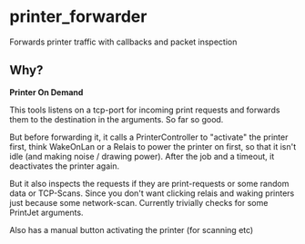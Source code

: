 # printer_forwarder
Forwards printer traffic with callbacks and packet inspection

## Why?
**Printer On Demand**

This tools listens on a tcp-port for incoming print requests and
forwards them to the destination in the arguments. So far so good.

But before forwarding it, it calls a PrinterController to "activate"
the printer first, think WakeOnLan or a Relais to power the printer on
first, so that it isn't idle (and making noise / drawing power). After
the job and a timeout, it deactivates the printer again.

But it also inspects the requests if they are print-requests or
some random data or TCP-Scans. Since you don't want clicking relais and
waking printers just because some network-scan. Currently trivially
checks for some PrintJet arguments.

Also has a manual button activating the printer (for scanning etc)
